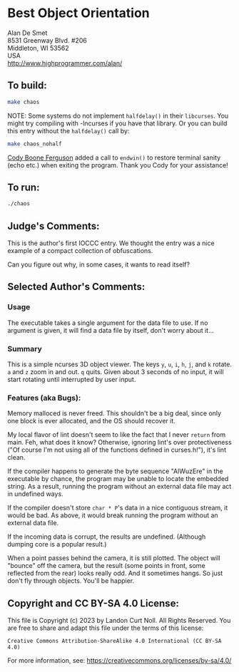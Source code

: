 # Best Object Orientation

Alan De Smet  
8531 Greenway Blvd. #206  
Middleton, WI 53562  
USA  
<http://www.highprogrammer.com/alan/>  


## To build:

```sh
make chaos

```

NOTE: Some systems do not implement `halfdelay()` in their `libcurses`.
You might try compiling with -lncurses if you have that library.
Or you can build this entry without the `halfdelay()` call by:

```sh
make chaos_nohalf
```

[Cody Boone Ferguson](/winners.html#Cody_Boone_Ferguson) added a call to
`endwin()` to restore terminal sanity (echo etc.) when exiting the program.
Thank you Cody for your assistance!

## To run:


```sh
./chaos
```

## Judge's Comments:

This is the author's first IOCCC entry.  We thought the entry was
a nice example of a compact collection of obfuscations.

Can you figure out why, in some cases, it wants to read itself?


## Selected Author's Comments:

### Usage

The executable takes a single argument for the data file to use.
If no argument is given, it will find a data file by itself, don't
worry about it...


### Summary

This is a simple ncurses 3D object viewer. The keys `y`, `u`, `i`,
`h`, `j`, and `k` rotate.  `a` and `z` zoom in and out.  `q` quits.
Given about 3 seconds of no input, it will start rotating until
interrupted by user input.


### Features (aka Bugs):

Memory malloced is never freed.  This shouldn't be a big deal,
since only one block is ever allocated, and the OS should recover it.

My local flavor of lint doesn't seem to like the fact that I never
`return` from main.  Feh, what does it know?  Otherwise, ignoring
lint's over protectiveness ("Of course I'm not using all of the
functions defined in curses.h!"), it's lint clean.

If the compiler happens to generate the byte sequence "AlWuzEre"
in the executable by chance, the program may be unable to locate
the embedded string.  As a result, running the program without an
external data file may act in undefined ways.

If the compiler doesn't store `char * P`'s data in a nice contiguous
stream, it would be bad.  As above, it would break running the
program without an external data file.

If the incoming data is corrupt, the results are undefined.
(Although dumping core is a popular result.)

When a point passes behind the camera, it is still plotted.
The object will "bounce" off the camera, but the result (some points
in front, some reflected from the rear) looks really odd.  And it
sometimes hangs.  So just don't fly through objects.  You'll be
happier.

## Copyright and CC BY-SA 4.0 License:

This file is Copyright (c) 2023 by Landon Curt Noll.  All Rights Reserved.
You are free to share and adapt this file under the terms of this license:

    Creative Commons Attribution-ShareAlike 4.0 International (CC BY-SA 4.0)

For more information, see: https://creativecommons.org/licenses/by-sa/4.0/
